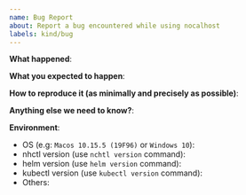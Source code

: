```yaml
---
name: Bug Report
about: Report a bug encountered while using nocalhost
labels: kind/bug
---
```


<!-- Please use this template while reporting a bug and provide as much info as possible. Not doing so may result in your bug not being addressed in a timely manner. Thanks!-->

**What happened**:

**What you expected to happen**:

**How to reproduce it (as minimally and precisely as possible)**:

**Anything else we need to know?**:

**Environment**:
- OS (e.g: `Macos 10.15.5 (19F96)` or `Windows 10`):
- nhctl version (use `nchtl version` command):
- helm version (use `helm version` command):
- kubectl version (use `kubectl version` command):
- Others: